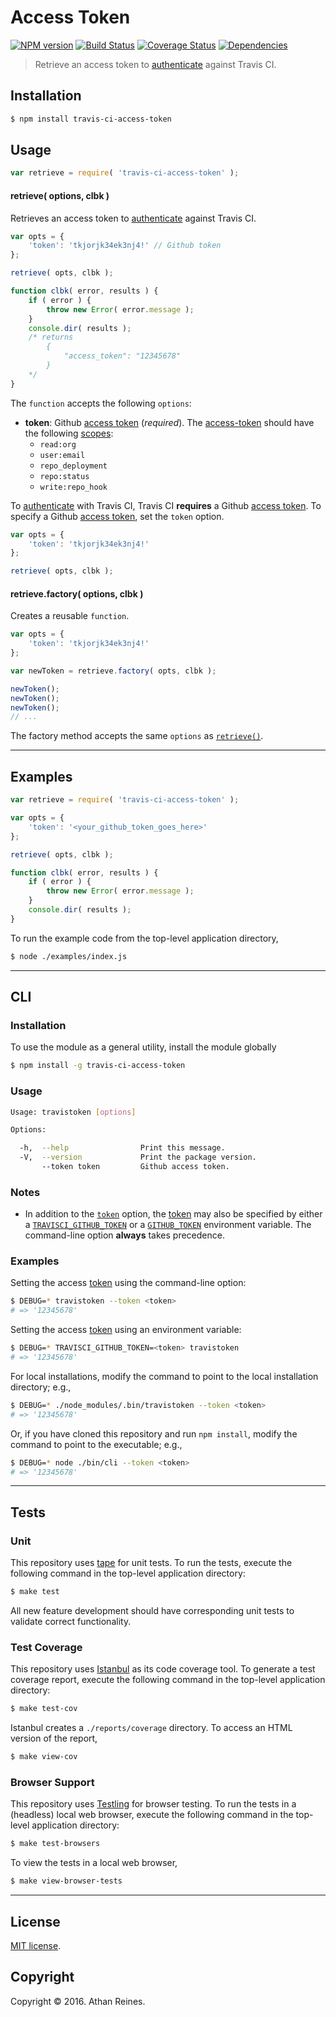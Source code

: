 Access Token
===
[![NPM version][npm-image]][npm-url] [![Build Status][build-image]][build-url] [![Coverage Status][coverage-image]][coverage-url] [![Dependencies][dependencies-image]][dependencies-url]

> Retrieve an access token to [authenticate][travis-ci-authenticate] against Travis CI.


## Installation

``` bash
$ npm install travis-ci-access-token
```


## Usage

``` javascript
var retrieve = require( 'travis-ci-access-token' );
```

<a name="retrieve-token"></a>
#### retrieve( options, clbk )

Retrieves an access token to [authenticate][travis-ci-authenticate] against Travis CI.

``` javascript
var opts = {
	'token': 'tkjorjk34ek3nj4!' // Github token
};

retrieve( opts, clbk );

function clbk( error, results ) {
	if ( error ) {
		throw new Error( error.message );
	}
	console.dir( results );
	/* returns 
		{
			"access_token": "12345678"
		}
	*/
}
```
The `function` accepts the following `options`:
*	__token__: Github [access token][github-token] (*required*). The [access-token][github-token] should have the following [scopes][github-scopes]:
	-	`read:org`
	-	`user:email`
	-	`repo_deployment`
	-	`repo:status`
	-	`write:repo_hook`

To [authenticate][travis-ci-authenticate] with Travis CI, Travis CI __requires__ a Github [access token][github-token]. To specify a Github [access token][github-token], set the `token` option.

``` javascript
var opts = {
	'token': 'tkjorjk34ek3nj4!'
};

retrieve( opts, clbk );
```


#### retrieve.factory( options, clbk )

Creates a reusable `function`.

``` javascript
var opts = {
	'token': 'tkjorjk34ek3nj4!'
};

var newToken = retrieve.factory( opts, clbk );

newToken();
newToken();
newToken();
// ...
```

The factory method accepts the same `options` as [`retrieve()`](#retrieve-token).


---
## Examples

``` javascript
var retrieve = require( 'travis-ci-access-token' );

var opts = {
	'token': '<your_github_token_goes_here>'
};

retrieve( opts, clbk );

function clbk( error, results ) {
	if ( error ) {
		throw new Error( error.message );
	}
	console.dir( results );
}
```

To run the example code from the top-level application directory,

``` bash
$ node ./examples/index.js
```


---
## CLI

### Installation

To use the module as a general utility, install the module globally

``` bash
$ npm install -g travis-ci-access-token
```


### Usage

``` bash
Usage: travistoken [options]

Options:

  -h,  --help                Print this message.
  -V,  --version             Print the package version.
       --token token         Github access token.
```


### Notes

*	In addition to the [`token`][github-token] option, the [token][github-token] may also be specified by either a [`TRAVISCI_GITHUB_TOKEN`][github-token] or a [`GITHUB_TOKEN`][github-token] environment variable. The command-line option __always__ takes precedence.


### Examples

Setting the access [token][github-token] using the command-line option:

``` bash
$ DEBUG=* travistoken --token <token>
# => '12345678'
```

Setting the access [token][github-token] using an environment variable:

``` bash
$ DEBUG=* TRAVISCI_GITHUB_TOKEN=<token> travistoken
# => '12345678'
```

For local installations, modify the command to point to the local installation directory; e.g., 

``` bash
$ DEBUG=* ./node_modules/.bin/travistoken --token <token>
# => '12345678'
```

Or, if you have cloned this repository and run `npm install`, modify the command to point to the executable; e.g., 

``` bash
$ DEBUG=* node ./bin/cli --token <token>
# => '12345678'
```


---
## Tests

### Unit

This repository uses [tape][tape] for unit tests. To run the tests, execute the following command in the top-level application directory:

``` bash
$ make test
```

All new feature development should have corresponding unit tests to validate correct functionality.


### Test Coverage

This repository uses [Istanbul][istanbul] as its code coverage tool. To generate a test coverage report, execute the following command in the top-level application directory:

``` bash
$ make test-cov
```

Istanbul creates a `./reports/coverage` directory. To access an HTML version of the report,

``` bash
$ make view-cov
```


### Browser Support

This repository uses [Testling][testling] for browser testing. To run the tests in a (headless) local web browser, execute the following command in the top-level application directory:

``` bash
$ make test-browsers
```

To view the tests in a local web browser,

``` bash
$ make view-browser-tests
```

<!-- [![browser support][browsers-image]][browsers-url] -->


---
## License

[MIT license](http://opensource.org/licenses/MIT).


## Copyright

Copyright &copy; 2016. Athan Reines.


[npm-image]: http://img.shields.io/npm/v/travis-ci-access-token.svg
[npm-url]: https://npmjs.org/package/travis-ci-access-token

[build-image]: http://img.shields.io/travis/kgryte/travis-ci-access-token/master.svg
[build-url]: https://travis-ci.org/kgryte/travis-ci-access-token

[coverage-image]: https://img.shields.io/codecov/c/github/kgryte/travis-ci-access-token/master.svg
[coverage-url]: https://codecov.io/github/kgryte/travis-ci-access-token?branch=master

[dependencies-image]: http://img.shields.io/david/kgryte/travis-ci-access-token.svg
[dependencies-url]: https://david-dm.org/kgryte/travis-ci-access-token

[dev-dependencies-image]: http://img.shields.io/david/dev/kgryte/travis-ci-access-token.svg
[dev-dependencies-url]: https://david-dm.org/dev/kgryte/travis-ci-access-token

[github-issues-image]: http://img.shields.io/github/issues/kgryte/travis-ci-access-token.svg
[github-issues-url]: https://github.com/kgryte/travis-ci-access-token/issues

[tape]: https://github.com/substack/tape
[istanbul]: https://github.com/gotwarlost/istanbul
[testling]: https://ci.testling.com

[github-token]: https://github.com/settings/tokens/new
[github-scopes]: https://developer.github.com/v3/oauth/#scopes

[travis-ci-authenticate]: https://docs.travis-ci.com/api?http#authentication
